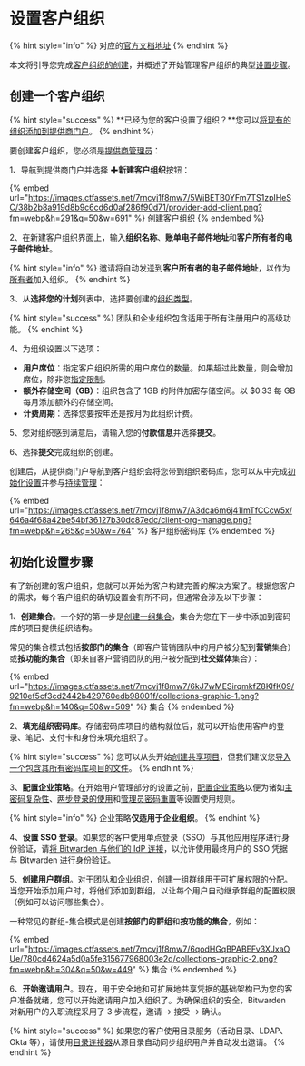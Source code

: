 # 设置客户组织

{% hint style="info" %}
对应的[官方文档地址](https://bitwarden.com/help/article/client-org-setup/)
{% endhint %}

本文将引导您完成[客户组织的创建](start-a-client-organization.md#create-a-client-organization)，并概述了开始管理客户组织的典型[设置步骤](start-a-client-organization.md#initial-setup-procedure)。

## 创建一个客户组织 <a href="#create-a-client-organization" id="create-a-client-organization"></a>

{% hint style="success" %}
**已经为您的客户设置了组织？**您可以[将现有的组织添加到提供商门户](providers-faqs.md#q-im-already-providing-bitwarden-as-a-service-for-my-clients-what-do-i-need-to-do-to-move-to-the-provider-portal)。
{% endhint %}

要创建客户组织，您必须是[提供商管理员](provider-users.md#provider-user-types)：

1、导航到提供商门户并选择 ✚**新建客户组织**按钮：

{% embed url="https://images.ctfassets.net/7rncvj1f8mw7/5WjBETB0YFm7TS1zpIHeSC/38b2b8a919d8b9c6cd6d0af286f90d71/provider-add-client.png?fm=webp&h=291&q=50&w=691" %}
创建客户组织
{% endembed %}

2、在新建客户组织界面上，输入**组织名称**、**账单电子邮件地址**和**客户所有者的电子邮件地址**。

{% hint style="info" %}
邀请将自动发送到**客户所有者的电子邮件地址**，以作为[所有者](../organizations/user-types-and-access-control.md)加入组织。
{% endhint %}

3、从**选择您的计划**列表中，选择要创建的[组织类型](../plans-and-pricing/about-bitwarden-plans.md#compare-the-plans)。

{% hint style="success" %}
团队和企业组织包含适用于所有注册用户的高级功能。
{% endhint %}

4、为组织设置以下选项：

* **用户席位**：指定客户组织所需的用户席位的数量。如果超过此数量，则会增加席位，除非您[指定限制](../organizations/user-management.md#set-a-seat-limit)。
* **额外存储空间（GB）**：组织包含了 1GB 的附件加密存储空间。以 $0.33 每 GB 每月添加额外的存储空间。
* **计费周期**：选择您要按年还是按月为此组织计费。

5、您对组织感到满意后，请输入您的**付款信息**并选择**提交**。

6、选择**提交**完成组织的创建。

创建后，从提供商门户导航到客户组织会将您带到组织密码库，您可以从中完成[初始化设置](start-a-client-organization.md#initial-setup-procedure)并参与[持续管理](ongoing-administration.md)：

{% embed url="https://images.ctfassets.net/7rncvj1f8mw7/A3dca6m6j41ImTfCCcw5x/646a4f68a42be54bf36127b30dc87edc/client-org-manage.png?fm=webp&h=265&q=50&w=764" %}
客户组织密码库
{% endembed %}

## 初始化设置步骤 <a href="#initial-setup-procedure" id="initial-setup-procedure"></a>

有了新创建的客户组织，您就可以开始为客户构建完善的解决方案了。根据您客户的需求，每个客户组织的确切设置会有所不同，但通常会涉及以下步骤：

1、**创建集合**。一个好的第一步是[创建一组集合](../organizations/collections.md#create-a-collection)，集合为您在下一步中添加到密码库的项目提供组织结构。

常见的集合模式包括**按部门的集合**（即客户营销团队中的用户被分配到**营销**集合）或**按功能的集合**（即来自客户营销团队的用户被分配到**社交媒体**集合）：

{% embed url="https://images.ctfassets.net/7rncvj1f8mw7/6kJ7wMESirqmkfZ8KlfK09/9210ef5cf3cd2442b429760edb98001f/collections-graphic-1.png?fm=webp&h=140&q=50&w=509" %}
集合
{% endembed %}

2、**填充组织密码库**。存储密码库项目的结构就位后，就可以开始使用客户的登录、笔记、支付卡和身份来填充组织了。

{% hint style="success" %}
您可以从头开始[创建共享项目](../organizations/sharing.md#create-an-organization-item)，但我们建议您[导入一个包含其所有密码库项目的文件](../import-export/import-data-to-an-organization.md)。
{% endhint %}

3、**配置企业策略**。在开始用户管理部分的设置之前，[配置企业策略](../organizations/enterprise-policies.md)以便为诸如[主密码复杂性](../organizations/enterprise-policies.md#master-password)、[两步登录的使用](../organizations/enterprise-policies.md#two-step-login)和[管理员密码重置](../organizations/enterprise-policies.md#master-password-reset)等设置使用规则。

{% hint style="info" %}
企业策略**仅适用于企业组织**。
{% endhint %}

4、**设置 SSO 登录**。如果您的客户使用单点登录（SSO）与其他应用程序进行身份验证，请[将 Bitwarden 与他们的 IdP 连接](../login-with-sso/about-login-with-sso.md)，以允许使用最终用户的 SSO 凭据与 Bitwarden 进行身份验证。

5、**创建用户群组**。对于团队和企业组织，创建一组群组用于可扩展权限的分配。当您开始添加用户时，将他们添加到群组，以让每个用户自动继承群组的配置权限（例如可以访问哪些集合）。

一种常见的群组-集合模式是创建**按部门的群组**和**按功能的集合**，例如：

{% embed url="https://images.ctfassets.net/7rncvj1f8mw7/6qodHGqBPABEFv3XJxaOUe/780cd4624a5d0a5fe315677968003e2d/collections-graphic-2.png?fm=webp&h=304&q=50&w=449" %}
集合
{% endembed %}

6、**开始邀请用户**。现在，用于安全地和可扩展地共享凭据的基础架构已为您的客户准备就绪，您可以开始邀请用户加入组织了。为确保组织的安全，Bitwarden 对新用户的入职流程采用了 3 步流程，邀请 → 接受 → 确认。

{% hint style="success" %}
如果您的客户使用目录服务（活动目录、LDAP、Okta 等），请使用[目录连接器](../directory-connector/about-directory-connector.md)从源目录自动同步组织用户并自动发出邀请。
{% endhint %}

